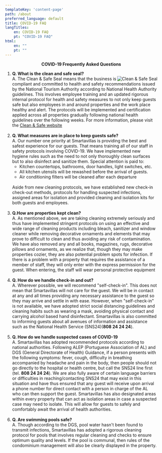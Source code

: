 ```yaml
---
templateKey: 'content-page'
path: /about
preferred_language: default
title: COVID-19 FAQ
langTitles:
	en: COVID-19 FAQ
	pt: "COVID-19 FAQ"
html:
    en: ""
    pt: ""
---
```


<p style="text-align:center"><strong>COVID-19 Frequently Asked Questions</strong></p>

<ol>
	<li><strong>Q. What is the clean and safe seal?</strong><br>
	<img alt="Clean &amp; Safe Seal" src="https://portugalcleanandsafe.com/assets/badge.png" style="float:right; max-height:150px"> A. The Clean &amp; Safe Seal means that the business is compliant and committed to health and safety recommendations issued by the National Tourism Authority according to National Health Authority guidelines. This involves employee training and an updated rigorous internal protocol for health and safety measures to not only keep guests safe but also employees in and around properties and the work place healthy and alert. The protocols will be implemented and certification applied across all properties gradually following national health guidelines over the following weeks. For more information, please visit the&nbsp;<a href="https://portugalcleanandsafe.com/pt-pt/stamp">Clean &amp; Safe website</a></li>
	<br>
	<li><strong>Q. What measures are in place to keep guests safe?</strong><br>
	A. Our number one priority at Smartavillas is providing the best and safest experience for our guests. That means training all of our staff in safety protocols involving COVID-19. We have implemented new hygiene rules such as the need to not only thoroughly clean surfaces but to also disinfect and sanitize them. Special attention is paid to:
	<ul>
		<li>Kitchen countertops, bathrooms, door handles, light switches, etc.</li>
		<li>All kitchen utensils will be rewashed before the arrival of guests.</li>
		<li>Air conditioning filters will be cleaned after each departure</li>
	</ul>
	<br>
	Aside from new cleaning protocols, we have established new check-in check-out methods, protocols for handling suspected infections, assigned areas for isolation and provided cleaning and isolation kits for both guests and employees.</li>
	<br>
	<li><strong>Q.How are properties kept clean?</strong><br>
	A. As mentioned above, we are taking cleaning extremely seriously and thus have implemented stringent protocols on using an effective and wide range of cleaning products including bleach, sanitizer and window cleaner while removing decorative ornaments and elements that may prove to difficult to clean and thus avoiding any risk of contamination. We have also removed any and all books, magazines, rugs, decorative pillows and ornaments, as we realize that, though they may make properties cozier, they are also potential problem spots for infection. If there is a problem with a property that requires the assistance of a member of staff, they will only enter with the express permission for the guest. When entering, the staff will wear personal protective equipment</li>
	<br>
	<li><strong>Q. How do we handle check-in and out?</strong><br>
	A. Wherever possible, we will recommend "self-check-in". This does not mean that Smartavillas will not care for the guest. We will be in contact at any and all times providing any necessary assistance to the guest so they may arrive and settle in with ease. However, when "self-check-in" is not available, we have adopted strict social distancing guidelines and cleaning habits such as wearing a mask, avoiding physical contact and carrying alcohol based hand disinfectant. Smartavillas is also committed to informing guests about all avenues of information and assistance such as the National Health Service (SNS24)(<strong>808 24 24 24</strong>).</li>
	<br>
	<li><strong>Q. How do we handle suspected cases of COVID-19</strong><br>
	A. Smartavillas has adopted recommended protocols according to national authorities. Following ALEP (Portuguese Association of AL) and DGS (General Directorate of Health) Guidance, if a person presents with the following symptoms: fever, cough, difficulty in breathing accompanied by headache and pain in the body, then people should not go directly to the hospital or health centre, but call the SNS24 line first (tel. <strong>808 24 24 24</strong>). We are also fully aware of certain language barriers or difficulties in reaching/contacting SNS24 that may exist in this situation and have thus ensured that any guest will receive upon arrival a phone number for direct contact with a person in charge of the AL who can then support the guest. Smartavillas has also designated areas within every property that can act as isolation areas in case a suspected case may need to isolate. This will allow for guests to safely and comfortably await the arrival of health authorities.</li>
	<br>
	<li><strong>Q. Are swimming pools safe?</strong><br>
	A. Though according to the DGS, pool water hasn't been found to transmit infections, Smartavillas has adopted a rigorous cleaning protocol for pools that involves regular cleaning and checks to ensure optimum quality and levels. If the pool is communal, then rules of the condominium management will also be clearly displayed in the property.</li>
</ol>
							